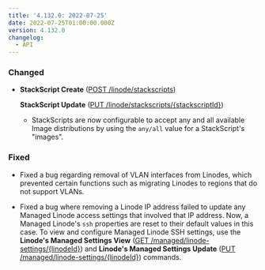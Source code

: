 ```yaml
---
title: '4.132.0: 2022-07-25'
date: 2022-07-25T01:00:00.000Z
version: 4.132.0
changelog:
  - API
---
```


### Changed

* **StackScript Create** ([POST /linode/stackscripts](https://www.linode.com/docs/api/stackscripts/#stackscript-create))

  **StackScript Update** ([PUT /linode/stackscripts/{stackscriptId}](https://www.linode.com/docs/api/stackscripts/#stackscript-update))
  * StackScripts are now configurable to accept any and all available Image distributions by using the `any/all` value for a StackScript's "images".

### Fixed

* Fixed a bug regarding removal of VLAN interfaces from Linodes, which prevented certain functions such as migrating Linodes to regions that do not support VLANs.

* Fixed a bug where removing a Linode IP address failed to update any Managed Linode access settings that involved that IP address. Now, a Managed Linode's `ssh` properties are reset to their default values in this case. To view and configure Managed Linode SSH settings, use the **Linode's Managed Settings View** ([GET /managed/linode-settings/{linodeId}](https://www.linode.com/docs/api/managed/#linodes-managed-settings-view)) and **Linode's Managed Settings Update** ([PUT /managed/linode-settings/{linodeId}](https://www.linode.com/docs/api/managed/#linodes-managed-settings-update)) commands.
